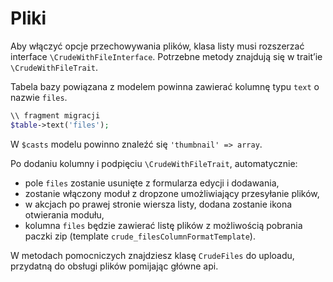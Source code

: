 Pliki
===

Aby włączyć opcje przechowywania plików, klasa listy musi rozszerzać interface `\CrudeWithFileInterface`. Potrzebne metody znajdują się w trait’ie `\CrudeWithFileTrait`.

Tabela bazy powiązana z modelem powinna zawierać kolumnę typu `text` o nazwie `files`.

```php
\\ fragment migracji
$table->text('files');
```

W  `$casts` modelu powinno znaleźć się `'thumbnail' => array`.

Po dodaniu kolumny i podpięciu `\CrudeWithFileTrait`, automatycznie:
* pole `files` zostanie usunięte z formularza edycji i dodawania,
* zostanie włączony moduł z dropzone umożliwiający przesyłanie plików,
* w akcjach po prawej stronie wiersza listy, dodana zostanie ikona otwierania modułu,
* kolumna `files` będzie zawierać listę plików z możliwością pobrania paczki zip (template `crude_filesColumnFormatTemplate`).

W metodach pomocniczych znajdziesz klasę `CrudeFiles` do uploadu, przydatną do obsługi plików pomijając główne api.
